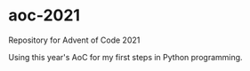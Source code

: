# aoc-2021

Repository for Advent of Code 2021

Using this year's AoC for my first steps in Python programming.
